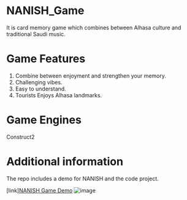 # NANISH_Game

It is card memory game which combines between Alhasa culture and traditional Saudi music.

# Game Features
1. Combine between enjoyment and strengthen your memory.
2. Challenging vibes.
3. Easy to understand.
4. Tourists Enjoys Alhasa landmarks.

# Game Engines
Construct2

# Additional information
The repo includes a demo for NANISH and the code project.


[link][NANISH Game Demo](https://youtu.be/ejiOXh86iBw "NANISH Game Demo")
![image](https://github.com/salma2030/NANISH_Game/assets/38213103/2ef2842c-4915-48e8-9936-b45233b01ff7)
